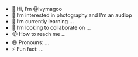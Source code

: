 - 👋 Hi, I’m @Ivymagoo
- 👀 I’m interested in photography and I'm an audiop
- 🌱 I’m currently learning ...
- 💞️ I’m looking to collaborate on ...
- 📫 How to reach me ...
- 😄 Pronouns: ...
- ⚡ Fun fact: ...

<!---
Ivymagoo/Ivymagoo is a ✨ special ✨ repository because its `README.md` (this file) appears on your GitHub profile.
You can click the Preview link to take a look at your changes.
--->
